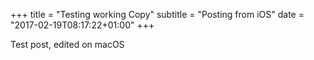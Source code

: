 +++
title = "Testing working Copy"
subtitle = "Posting from iOS"
date = "2017-02-19T08:17:22+01:00"
+++

Test post, edited on macOS
